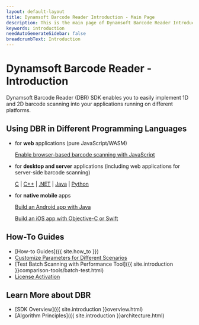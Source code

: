 ```yaml
---
layout: default-layout
title: Dynamsoft Barcode Reader Introduction - Main Page
description: This is the main page of Dynamsoft Barcode Reader Introduction.
keywords: introduction
needAutoGenerateSidebar: false
breadcrumbText: Introduction
---
```


# Dynamsoft Barcode Reader - Introduction

Dynamsoft Barcode Reader (DBR) SDK enables you to easily implement 1D and 2D barcode scanning into your applications running on different platforms. 

## Using DBR in Different Programming Languages

- for **web** applications (pure JavaScript/WASM)

    [Enable browser-based barcode scanning with JavaScript](../programming/javascript/user-guide/)

- for **desktop and server** applications (including web applications for server-side barcode scanning)

    [C](../programming/c/user-guide.md/) \| [C++](../programming/cplusplus/user-guide.md/) \| [.NET](../programming/dotnet/user-guide.md/) \| [Java](../programming/java/user-guide.md/) \| [Python](../programming/python/user-guide.md/)

- for **native mobile** apps

    [Build an Android app with Java](../programming/android/user-guide.md/)

    [Build an iOS app with Objective-C or Swift](../programming/objectivec-swift/user-guide.md/)

## How-To Guides  

- [How-to Guides]({{ site.how_to }})
- [Customize Parameters for Different Scenarios](../parameters/scenario-settings.md/) 
- [Test Batch Scanning with Performance Tool]({{ site.introduction }}comparison-tools/batch-test.html)
- [License Activation](../license-activation/set-trial-license.md/)

## Learn More about DBR

- [SDK Overview]({{ site.introduction }}overview.html)
- [Algorithm Principles]({{ site.introduction }}architecture.html)







